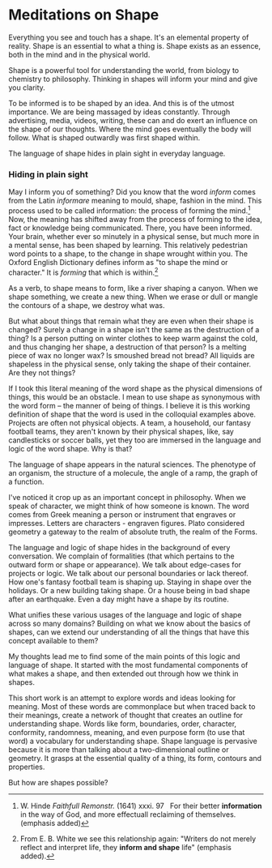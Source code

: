 # Meditations on Shape

Everything you see and touch has a shape. It's an elemental property of reality. Shape is an essential to what a thing is.
Shape exists as an essence, both in the mind and in the physical world.

Shape is a powerful tool for understanding the world, from biology to chemistry to philosophy. Thinking in shapes will inform your mind and give you clarity.

To be informed is to be shaped by an idea. And this is of the utmost importance. We are being massaged by ideas constantly. Through advertising, media, videos, writing, these can and do exert an influence on the shape of our thoughts. Where the mind goes eventually the body will follow. What is shaped outwardly was first shaped within.

The language of shape hides in plain sight in everyday language.
### Hiding in plain sight
May I inform you of something?
Did you know that the word _inform_ comes from the Latin _informare_ meaning to mould, shape, fashion in the mind. This process used to be called information: the process of forming the mind.[^1] Now, the meaning has shifted away from the process of forming to the idea, fact or knowledge being communicated.
There, you have been informed. 
Your brain, whether ever so minutely in a physical sense, but much more in a mental sense, has been shaped by learning. This relatively pedestrian word  points to a shape, to the change in shape wrought within you. The Oxford English Dictionary defines inform as "to shape the mind or character." It is _forming_ that which is within.[^2]

As a verb, to shape means to form, like a river shaping a canyon. When we shape something, we create a new thing. When we erase or dull or mangle the contours of a shape, we destroy what was. 

But what about things that remain what they are even when their shape is changed? Surely a change in a shape isn't the same as the destruction of a thing? Is a person putting on winter clothes to keep warm against the cold, and thus changing her shape, a destruction of that person? Is a melting piece of wax no longer wax? Is smoushed bread not bread? All liquids are shapeless in the physical sense, only taking the shape of their container. Are they not things?

If I took this literal meaning of the word shape as the physical dimensions of things, this would be an obstacle. I mean to use shape as synonymous with the word form – the manner of being of things. I believe it is this working definition of shape that the word is used in the colloquial examples above. Projects are often not physical objects. A team, a household, our fantasy football teams, they aren't known by their physical shapes, like, say candlesticks or soccer balls, yet they too are immersed in the language and logic of the word shape. Why is that?

The language of shape appears in the natural sciences. The phenotype of an organism, the structure of a molecule, the angle of a ramp, the graph of a function. 

I've noticed it crop up as an important concept in philosophy. When we speak of character, we might think of how someone is known. The word comes from Greek meaning a person or instrument that engraves or impresses. Letters are characters - engraven figures. Plato considered geometry a gateway to the realm of absolute truth, the realm of the Forms.

The language and logic of shape hides in the background of every conversation.
We complain of formalities (that which pertains to the outward form or shape or appearance).
We talk about edge-cases for projects or logic.
We talk about our personal boundaries or lack thereof.
How one's fantasy football team is shaping up. Staying in shape over the holidays. Or a new building taking shape. Or a house being in bad shape after an earthquake. Even a day might have a shape by its routine.

What unifies these various usages of the language and logic of shape across so many domains?
Building on what we know about the basics of shapes, can we extend our understanding of all the things that have this concept available to them?

My thoughts lead me to find some of the main points of this logic and language of shape. It started with the most fundamental components of what makes a shape, and then extended out through how we think in shapes.

This short work is an attempt to explore words and ideas looking for meaning. Most of these words are commonplace but when traced back to their meanings, create a network of thought that creates an outline for understanding shape.
Words like form, boundaries, order, character, conformity, randomness, meaning, and even purpose form (to use that word) a vocabulary for understanding shape.
Shape language is pervasive because it is more than talking about a two-dimensional outline or geometry. It grasps at the essential quality of a thing, its form, contours and properties.


But how are shapes possible?


[^1]: W. Hinde _Faithfull Remonstr._ (1641) xxxi. 97   For their better **information** in the way of God, and more effectuall reclaiming of themselves. (emphasis added)
[^2]: From E. B. White we see this relationship again: "Writers do not merely reflect and interpret life, they **inform and shape** life" (emphasis added).